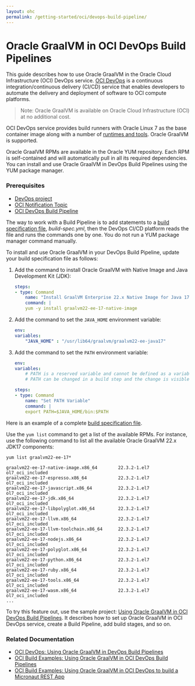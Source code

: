 ```yaml
---
layout: ohc
permalink: /getting-started/oci/devops-build-pipeline/
---
```


# Oracle GraalVM in OCI DevOps Build Pipelines

This guide describes how to use Oracle GraalVM in the Oracle Cloud Infrastructure (OCI) DevOps service. 
[OCI DevOps](https://www.oracle.com/in/devops/devops-service/) is a continuous integration/continuous delivery (CI/CD) service that enables developers to automate the delivery and deployment of software to OCI compute platforms.

> Note: Oracle GraalVM is available on Oracle Cloud Infrastructure (OCI) at no additional cost.

OCI DevOps service provides build runners with Oracle Linux 7 as the base container image along with a number of [runtimes and tools](https://docs.oracle.com/en-us/iaas/Content/devops/using/runtime_details.htm). 
Oracle GraalVM is supported.

Oracle GraalVM RPMs are available in the Oracle YUM repository. 
Each RPM is self-contained and will automatically pull in all its required dependencies.
You can install and use Oracle GraalVM in DevOps Build Pipelines using the YUM package manager.

### Prerequisites

- [DevOps project](https://docs.oracle.com/en-us/iaas/Content/devops/using/create_project.htm#create_a_project)
- [OCI Notification Topic](https://docs.oracle.com/en-us/iaas/Content/Notification/Tasks/managingtopicsandsubscriptions.htm#createTopic)
- [OCI DevOps Build Pipeline](https://docs.oracle.com/en-us/iaas/Content/devops/using/create_buildpipeline.htm)

The way to work with a Build Pipeline is to add statements to a [build specification file](https://docs.oracle.com/en-us/iaas/Content/devops/using/build_specs.htm), _build-spec.yml_, then the DevOps CI/CD platform reads the file and runs the commands one by one. You do not run a YUM package manager command manually.

To install and use Oracle GraalVM in your DevOps Build Pipeline, update your build specification file as follows:

1. Add the command to install Oracle GraalVM with Native Image and Java Development Kit (JDK):

    ```yml
    steps:
    - type: Command
        name: "Install GraalVM Enterprise 22.x Native Image for Java 17"
        command: |
        yum -y install graalvm22-ee-17-native-image
    ```

2. Add the command to set the `JAVA_HOME` environment variable:

    ```yml
    env:
    variables:
        "JAVA_HOME" : "/usr/lib64/graalvm/graalvm22-ee-java17"
    ```

3. Add the command to set the `PATH` environment variable:

    ```yml
    env:
    variables:
        # PATH is a reserved variable and cannot be defined as a variable.
        # PATH can be changed in a build step and the change is visible in subsequent steps.

    steps:
    - type: Command
        name: "Set PATH Variable"
        command: |
        export PATH=$JAVA_HOME/bin:$PATH
    ```

Here is an example of a complete [build specification file](https://github.com/oracle-devrel/oci-devops-examples/blob/main/oci-build-examples/oci_devops_build_with_graalenterprise/build_spec.yaml).

Use  the `yum list` command to get a list of the available RPMs. For instance, use the following command to list all the available Oracle GraalVM 22.x JDK17 components:

```shell
yum list graalvm22-ee-17*

graalvm22-ee-17-native-image.x86_64        22.3.2-1.el7       ol7_oci_included
graalvm22-ee-17-espresso.x86_64            22.3.2-1.el7       ol7_oci_included
graalvm22-ee-17-javascript.x86_64          22.3.2-1.el7       ol7_oci_included
graalvm22-ee-17-jdk.x86_64                 22.3.2-1.el7       ol7_oci_included
graalvm22-ee-17-libpolyglot.x86_64         22.3.2-1.el7       ol7_oci_included
graalvm22-ee-17-llvm.x86_64                22.3.2-1.el7       ol7_oci_included
graalvm22-ee-17-llvm-toolchain.x86_64      22.3.2-1.el7       ol7_oci_included
graalvm22-ee-17-nodejs.x86_64              22.3.2-1.el7       ol7_oci_included
graalvm22-ee-17-polyglot.x86_64            22.3.2-1.el7       ol7_oci_included
graalvm22-ee-17-python.x86_64              22.3.2-1.el7       ol7_oci_included
graalvm22-ee-17-ruby.x86_64                22.3.2-1.el7       ol7_oci_included
graalvm22-ee-17-tools.x86_64               22.3.2-1.el7       ol7_oci_included
graalvm22-ee-17-wasm.x86_64                22.3.2-1.el7       ol7_oci_included
...
```

To try this feature out, use the sample project: [Using Oracle GraalVM in OCI DevOps Build Pipelines](https://github.com/oracle-devrel/oci-devops-examples/tree/main/oci-build-examples/oci_devops_build_with_graalenterprise). It describes how to set up Oracle GraalVM in OCI DevOps service, create a Build Pipeline, add build stages, and so on.

### Related Documentation

* [OCI DevOps: Using Oracle GraalVM in DevOps Build Pipelines](https://docs.oracle.com/en-us/iaas/Content/devops/using/graalvm.htm)
* [OCI Build Examples: Using Oracle GraalVM in OCI DevOps Build Pipelines](https://github.com/oracle-devrel/oci-devops-examples/tree/main/oci-build-examples/oci_devops_build_with_graalenterprise)
* [OCI Build Examples: Using Oracle GraalVM in OCI DevOps to build a Micronaut REST App](https://github.com/oracle-devrel/oci-devops-examples/tree/main/oci-build-examples/oci_devops_graalee_micronaut)